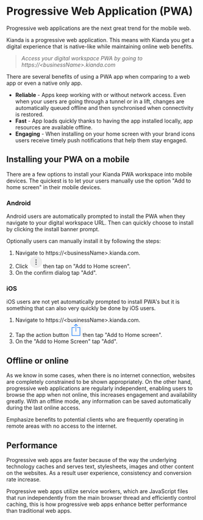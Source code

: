 # Progressive Web Application (PWA)

Progressive web applications are the next great trend for the mobile web. 

Kianda is a progressive web application. This means with Kianda you get a digital experience that is native-like while maintaining online web benefits.  

> *Access your digital workspace PWA by going to https://&lt;businessName&gt;.kianda.com*

There are several benefits of using a PWA app when comparing to a web app or even a native only app.

- **Reliable** - Apps keep working with or without network access. Even when your users are going through a tunnel or in a lift, changes are automatically queued offline and then synchronised when connectivity is restored.
- **Fast** - App loads quickly thanks to having the app installed locally, app resources are available offline.
- **Engaging** - When installing on your home screen with your brand icons users receive timely push notifications that help them stay engaged.

## Installing your PWA on a mobile

There are a few options to install your Kianda PWA workspace into mobile devices. The quickest is to let your users manually use the option "Add to home screen" in their mobile devices.

### Android

Android users are automatically prompted to install the PWA when they navigate to your digital workspace URL. Then can quickly choose to install by clicking the install banner prompt.

Optionally users can manually install it by following the steps:

1. Navigate to https://&lt;businessName&gt;.kianda.com.
2. Click![1567866702202](images/android-nav.png)then tap on "Add to Home screen".
3. On the confirm dialog tap "Add".

### iOS

iOS users are not yet automatically prompted to install PWA's but it is something that can also very quickly be done by iOS users.

1. Navigate to https://&lt;businessName&gt;.kianda.com.
2. Tap the action button![1567867653481](images/ios-action.png)then tap "Add to Home screen".
3. On the "Add to Home Screen" tap "Add".

## Offline or online

As we know in some cases, when there is no internet connection, websites are completely constrained to be shown appropriately. On the other hand, progressive web applications are regularly independent, enabling users to browse the app when not online, this increases engagement and availability greatly. With an offline mode, any information can be saved automatically during the last online access.

Emphasize benefits to potential clients who are frequently operating in remote areas with no access to the internet.

## Performance

Progressive web apps are faster because of the way the underlying technology caches and serves text, stylesheets, images and other content on the websites. As a result user experience, consistency and conversion rate increase.

Progressive web apps utilize service workers, which are JavaScript files that run independently from the main browser thread and efficiently control caching, this is how progressive web apps enhance better performance than traditional web apps. 